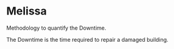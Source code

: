 # Melissa

Methodology to quantify the Downtime.

The Downtime is the time required to repair a damaged building. 

